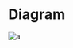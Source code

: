 # Diagram
![a](https://user-images.githubusercontent.com/85344890/164376863-9c2501f0-212b-4b5c-a9f4-10438992df5e.jpg)
